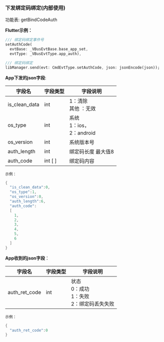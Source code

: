 ### 下发绑定码绑定(内部使用)


功能表: getBindCodeAuth

**Flutter示例：**

```dart
/// 绑定码绑定事件号
setAuthCode(
  evtBase: _VBusEvtBase.base_app_set,
  evtType: _VBusEvtType.app_auth),

/// 绑定码绑定
libManager.send(evt: CmdEvtType.setAuthCode, json: jsonEncode(json));
```



**App下发的json字段**:

| 字段名        | 字段类型 | 字段说明                                 |
| ------------- | -------- | ---------------------------------------- |
| is_clean_data | int      | 1：清除<br />其他 ：无效              |
| os_type       | int      | 系统<br />1：ios，<br />2：android |
| os_version    | int      | 系统版本号                               |
| auth_length   | int      | 绑定码长度 最大值8                       |
| auth_code     | int [ ]  | 绑定码内容                               |

`示例：`

```c
{
  "is_clean_data":0,
  "os_type":1,
  "os_version":0,
  "auth_length":6,
  "auth_code":
  [
    1,
    2,
    3,
    4,
    5,
    6
  ]
}

```

**App收到的json字段**：

| 字段名        | 字段类型 | 字段说明                                                     |
| ------------- | -------- | ------------------------------------------------------------ |
| auth_ret_code | int      | 状态<br />0：成功 <br />1：失败<br />2：绑定码丢失失败 |

`示例：`

```c
{
  "auth_ret_code":0
}
```